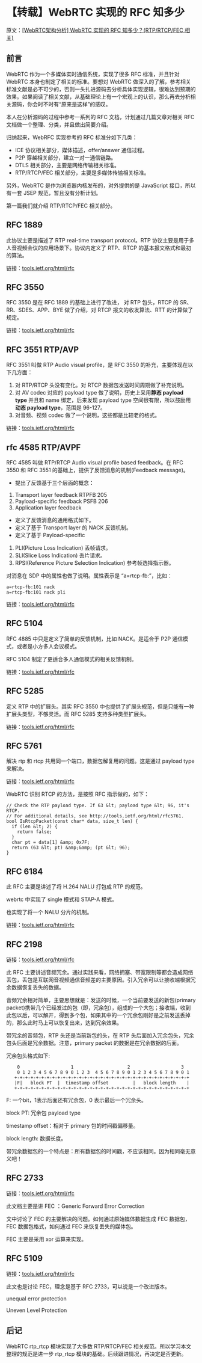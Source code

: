 # 【转载】WebRTC 实现的 RFC 知多少

原文：[[WebRTC架构分析] WebRTC 实现的 RFC 知多少？(RTP/RTCP/FEC 相关)](https://zhuanlan.zhihu.com/p/87879447)


## 前言

WebRTC 作为一个多媒体实时通信系统，实现了很多 RFC 标准，并且针对 WebRTC 本身也制定了相关的标准。要想对 WebRTC 做深入的了解，参考相关标准文献是必不可少的，否则一头扎进源码去分析具体实现逻辑，很难达到预期的效果。如果阅读了相关文献，从基础理论上有一个宏观上的认识，那么再去分析相关源码，你会时不时有“原来是这样”的感叹。

本人在分析源码的过程中参考一系列的 RFC 文档，计划通过几篇文章对相关 RFC 文档做一个整理、分类，并且做出简要介绍。

归纳起来，WebRFC 实现参考的 RFC 标准分如下几类：


* ICE 协议相关部分，媒体描述，offer/answer 通信过程。
* P2P 穿越相关部分，建立一对一通信链路。
* DTLS 相关部分，主要是网络传输相关标准。
* RTP/RTCP/FEC 相关部分，主要是多媒体传输相关标准。

另外，WebRTC 是作为浏览器内核发布的，对外提供的是 JavaScript 接口，所以有一套 JSEP 规范，暂且没有分析计划。

第一篇我们就介绍 RTP/RTCP/FEC 相关部分。

## RFC 1889

此协议主要是描述了 RTP real-time transport protocol。RTP 协议主要是用于多人音视频会议的应用场景下。协议内定义了 RTP、RTCP 的基本报文格式和最初的算法。

链接：[tools.ietf.org/html/rfc](https://tools.ietf.org/html/rfc1889)

## RFC 3550

RFC 3550 是在 RFC 1889 的基础上进行了改进， 对 RTP 包头，RTCP 的 SR、RR、SDES、APP、BYE 做了介绍，对 RTCP 报文的收发算法、RTT 的计算做了规定。

链接：[tools.ietf.org/html/rfc](https://tools.ietf.org/html/rfc3550)

## RFC 3551 RTP/AVP

RFC 3551 叫做 RTP Audio visual profile，是 RFC 3550 的补充，主要体现在以下几方面：

1. 对 RTP/RTCP 头没有变化。对 RTCP 数据包发送时间周期做了补充说明。
2. 对 AV codec 对应的 payload type 做了说明，历史上采用**静态 payload type** 并且和 name 绑定，后来发现 payload type 空间很有限，所以鼓励用**动态 payload type**，范围是 96-127。
3. 对音频、视频 codec 做了一个说明，这些都是比较老的格式。

链接：[tools.ietf.org/html/rfc](https://tools.ietf.org/html/rfc3551)

## rfc 4585 RTP/AVPF

RFC 4585 叫做 RTP/RTCP Audio visual profile based feedback。在 RFC 3550 和 RFC 3551 的基础上，提供了反馈消息的机制(Feedback message)。


* 提出了反馈基于三个层面的概念：

1. Transport layer feedback RTPFB 205
2. Payload-specific feedback PSFB 206
3. Application layer feedback

* 定义了反馈消息的通用格式如下。
* 定义了基于 Transport layer 的 NACK 反馈机制。
* 定义了基于 Payload-specific

1. PLI(Picture Loss Indication) 丢帧请求。
2. SLI(Slice Loss Indication) 丢片请求。
3. RPSI(Reference Picture Selection Indication) 参考帧选择指示器。

对消息在 SDP 中的属性也做了说明。属性表示是 “a=rtcp-fb:”，比如：

```
a=rtcp-fb:101 nack
a=rtcp-fb:101 nack pli
```

链接：[tools.ietf.org/html/rfc](https://tools.ietf.org/html/rfc4585)

## RFC 5104

RFC 4885 中只是定义了简单的反馈机制，比如 NACK。是适合于 P2P 通信模式，或者是小方多人会议模式。

RFC 5104 制定了更适合多人通信模式的相关反馈机制。

链接：[tools.ietf.org/html/rfc](https://tools.ietf.org/html/rfc5104)

## RFC 5285

定义 RTP 中的扩展头。其实 RFC 3550 中也提供了扩展头规范，但是只能有一种扩展头类型，不够灵活。而 RFC 5285 支持多种类型扩展头。

链接：[tools.ietf.org/html/rfc](https://tools.ietf.org/html/rfc5285)

## RFC 5761

解决 rtp 和 rtcp 共用同一个端口，数据包解复用的问题。这是通过 payload type 来解决。

链接：[tools.ietf.org/html/rfc](https://tools.ietf.org/html/rfc5761)

WebRTC 识别 RTCP 的方法，是按照 RFC 指示做的，如下：

```
// Check the RTP payload type. If 63 &lt; payload type &lt; 96, it's RTCP.
// For additional details, see http://tools.ietf.org/html/rfc5761.
bool IsRtcpPacket(const char* data, size_t len) {
  if (len &lt; 2) {
    return false;
  }
  char pt = data[1] &amp; 0x7F;
  return (63 &lt; pt) &amp;&amp; (pt &lt; 96);
}
```

## RFC 6184

此 RFC 主要是讲述了将 H.264 NALU 打包成 RTP 的规范。

webrtc 中实现了 single 模式和 STAP-A 模式。

也实现了将一个 NALU 分片的机制。

链接：[tools.ietf.org/html/rfc](https://tools.ietf.org/html/rfc6184)

## RFC 2198

链接：[tools.ietf.org/html/rfc](https://tools.ietf.org/html/rfc2198)

此 RFC 主要讲述音频冗余。通过实践来看，网络拥塞、带宽限制等都会造成网络丢包，丢包是互联网音视频通信音频差的主要原因。引入冗余可以让接收端根据冗余数据恢复丢失的数据。

音频冗余相对简单，主要思想就是：发送的时候，一个当前要发送的新包(primary packet)携带几个已经发过的包（即，冗余包），组成的一个大包；接收端，收到此包以后，可以解开，得到多个包，如果其中的一个冗余包刚好是之前发送丢掉的，那么此时马上可以恢复出来，达到冗余效果。

带冗余的音频包，RTP 头还是当前新包的头，在 RTP 头后面加入冗余包头，冗余包头后面是冗余数据。注意，primary packet 的数据是在冗余数据的后面。

冗余包头格式如下:

```
    0                   1                    2                   3
    0 1 2 3 4 5 6 7 8 9 0 1 2 3  4 5 6 7 8 9 0 1 2 3 4 5 6 7 8 9 0 1
   +-+-+-+-+-+-+-+-+-+-+-+-+-+-+-+-+-+-+-+-+-+-+-+-+-+-+-+-+-+-+-+-+
   |F|   block PT  |  timestamp offset         |   block length    |
   +-+-+-+-+-+-+-+-+-+-+-+-+-+-+-+-+-+-+-+-+-+-+-+-+-+-+-+-+-+-+-+-+
```

F: 一个bit，1表示后面还有冗余包，0 表示最后一个冗余头。

block PT: 冗余包 payload type

timestamp offset：相对于 primary 包的时间戳偏移量。

block length: 数据长度。

带冗余数据包的一个特点是：所有数据包的时间戳，不应该相同。因为相同毫无意义吧！

## RFC 2733

链接：[tools.ietf.org/html/rfc](https://tools.ietf.org/html/rfc2733)

此文档主要是讲 FEC ：Generic Forward Error Correction

文中讨论了 FEC 的主要解决的问题。如何通过原始媒体数据生成 FEC 数据包，FEC 数据包格式，如何通过 FEC 来恢复丢失的媒体包。

FEC 主要是采用 xor 运算来实现。

## RFC 5109

链接：[tools.ietf.org/html/rfc](https://tools.ietf.org/html/rfc5109)

此文也是讨论 FEC，理念是基于 RFC 2733，可以说是一个改进版本。

unequal error protection

Uneven Level Protection

## 后记

WebRTC rtp_rtcp 模块实现了大多数 RTP/RTCP/FEC 相关规范。所以学习本文整理的规范是进一步 rtp_rtcp 模块的基础。后续跟进情况，再决定是否更新。


